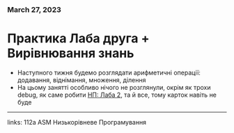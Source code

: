 
### March 27, 2023

# Практика Лаба друга + Вирівнювання знань

- Наступного тижня будемо розглядати арифметичні операції: додавання, віднімання, множення, ділення
- На цьому занятті особливо нічого не розглянули, окрім як трохи debug, як саме робити [НП: Лаба 2](https://www.notion.so/2-1ec0df47a72f4fa8ab6ef0e8c329a583), та й все, тому карток навіть не буде



---

links: 112a ASM Низькорівневе Програмування


